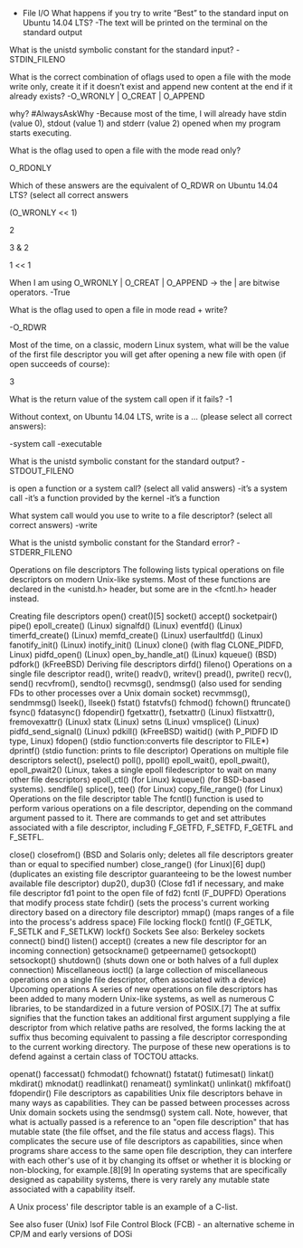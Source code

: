  - File I/O
What happens if you try to write “Best” to the standard input on Ubuntu 14.04 LTS?
-The text will be printed on the terminal on the standard output

What is the unistd symbolic constant for the standard input?
-STDIN_FILENO

What is the correct combination of oflags used to open a file with the mode write only, create it if it doesn’t exist and append new content at the end if it already exists?
-O_WRONLY | O_CREAT | O_APPEND

why? #AlwaysAskWhy
-Because most of the time, I will already have stdin (value 0), stdout (value 1) and stderr (value 2) opened when my program starts executing.

What is the oflag used to open a file with the mode read only?

O_RDONLY


Which of these answers are the equivalent of O_RDWR on Ubuntu 14.04 LTS? (select all correct answers

(O_WRONLY << 1)

2

3 & 2


1 << 1

When I am using O_WRONLY | O_CREAT | O_APPEND -> the | are bitwise operators.
-True

What is the oflag used to open a file in mode read + write?

-O_RDWR

Most of the time, on a classic, modern Linux system, what will be the value of the first file descriptor you will get after opening a new file with open (if open succeeds of course):

3

What is the return value of the system call open if it fails?
-1

Without context, on Ubuntu 14.04 LTS, write is a … (please select all correct answers):

-system call
-executable

What is the unistd symbolic constant for the standard output?
-STDOUT_FILENO

is open a function or a system call? (select all valid answers)
-it’s a system call
-it’s a function provided by the kernel
-it’s a function

What system call would you use to write to a file descriptor? (select all correct answers)
-write

What is the unistd symbolic constant for the Standard error?
-STDERR_FILENO





Operations on file descriptors
The following lists typical operations on file descriptors on modern Unix-like systems. Most of these functions are declared in the <unistd.h> header, but some are in the <fcntl.h> header instead.

Creating file descriptors
open()
creat()[5]
socket()
accept()
socketpair()
pipe()
epoll_create() (Linux)
signalfd() (Linux)
eventfd() (Linux)
timerfd_create() (Linux)
memfd_create() (Linux)
userfaultfd() (Linux)
fanotify_init() (Linux)
inotify_init() (Linux)
clone() (with flag CLONE_PIDFD, Linux)
pidfd_open() (Linux)
open_by_handle_at() (Linux)
kqueue() (BSD)
pdfork() (kFreeBSD)
Deriving file descriptors
dirfd()
fileno()
Operations on a single file descriptor
read(), write()
readv(), writev()
pread(), pwrite()
recv(), send()
recvfrom(), sendto()
recvmsg(), sendmsg() (also used for sending FDs to other processes over a Unix domain socket)
recvmmsg(), sendmmsg()
lseek(), llseek()
fstat()
fstatvfs()
fchmod()
fchown()
ftruncate()
fsync()
fdatasync()
fdopendir()
fgetxattr(), fsetxattr() (Linux)
flistxattr(), fremovexattr() (Linux)
statx (Linux)
setns (Linux)
vmsplice() (Linux)
pidfd_send_signal() (Linux)
pdkill() (kFreeBSD)
waitid() (with P_PIDFD ID type, Linux)
fdopen() (stdio function:converts file descriptor to FILE*)
dprintf() (stdio function: prints to file descriptor)
Operations on multiple file descriptors
select(), pselect()
poll(), ppoll()
epoll_wait(), epoll_pwait(), epoll_pwait2() (Linux, takes a single epoll filedescriptor to wait on many other file descriptors)
epoll_ctl() (for Linux)
kqueue() (for BSD-based systems).
sendfile()
splice(), tee() (for Linux)
copy_file_range() (for Linux)
Operations on the file descriptor table
The fcntl() function is used to perform various operations on a file descriptor, depending on the command argument passed to it. There are commands to get and set attributes associated with a file descriptor, including F_GETFD, F_SETFD, F_GETFL and F_SETFL.

close()
closefrom() (BSD and Solaris only; deletes all file descriptors greater than or equal to specified number)
close_range() (for Linux)[6]
dup() (duplicates an existing file descriptor guaranteeing to be the lowest number available file descriptor)
dup2(), dup3() (Close fd1 if necessary, and make file descriptor fd1 point to the open file of fd2)
fcntl (F_DUPFD)
Operations that modify process state
fchdir() (sets the process's current working directory based on a directory file descriptor)
mmap() (maps ranges of a file into the process's address space)
File locking
flock()
fcntl() (F_GETLK, F_SETLK and F_SETLKW)
lockf()
Sockets
See also: Berkeley sockets
connect()
bind()
listen()
accept() (creates a new file descriptor for an incoming connection)
getsockname()
getpeername()
getsockopt()
setsockopt()
shutdown() (shuts down one or both halves of a full duplex connection)
Miscellaneous
ioctl() (a large collection of miscellaneous operations on a single file descriptor, often associated with a device)
Upcoming operations
A series of new operations on file descriptors has been added to many modern Unix-like systems, as well as numerous C libraries, to be standardized in a future version of POSIX.[7] The at suffix signifies that the function takes an additional first argument supplying a file descriptor from which relative paths are resolved, the forms lacking the at suffix thus becoming equivalent to passing a file descriptor corresponding to the current working directory. The purpose of these new operations is to defend against a certain class of TOCTOU attacks.

openat()
faccessat()
fchmodat()
fchownat()
fstatat()
futimesat()
linkat()
mkdirat()
mknodat()
readlinkat()
renameat()
symlinkat()
unlinkat()
mkfifoat()
fdopendir()
File descriptors as capabilities
Unix file descriptors behave in many ways as capabilities. They can be passed between processes across Unix domain sockets using the sendmsg() system call. Note, however, that what is actually passed is a reference to an "open file description" that has mutable state (the file offset, and the file status and access flags). This complicates the secure use of file descriptors as capabilities, since when programs share access to the same open file description, they can interfere with each other's use of it by changing its offset or whether it is blocking or non-blocking, for example.[8][9] In operating systems that are specifically designed as capability systems, there is very rarely any mutable state associated with a capability itself.

A Unix process' file descriptor table is an example of a C-list.

See also
fuser (Unix)
lsof
File Control Block (FCB) - an alternative scheme in CP/M and early versions of DOSi
